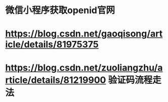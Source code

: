 # 微信小程序获取openid官网
# https://blog.csdn.net/gaoqisong/article/details/81975375 
# https://blog.csdn.net/zuoliangzhu/article/details/81219900 验证码流程走法